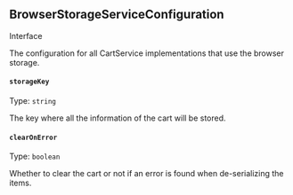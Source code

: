 ## BrowserStorageServiceConfiguration
<span class="badge badge-warning">Interface</span>

The configuration for all CartService implementations that use the browser storage.

#### `storageKey`

Type: `string`

The key where all the information of the cart will be stored.

#### `clearOnError`

Type: `boolean`

Whether to clear the cart or not if an error is found when de-serializing the items.


